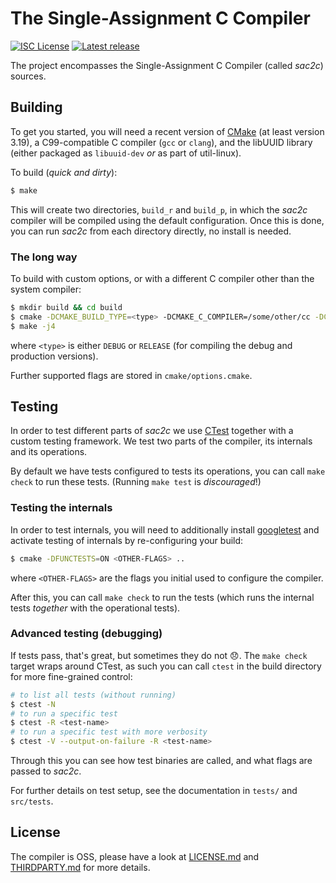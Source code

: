 The Single-Assignment C Compiler
================================

[![ISC License](https://img.shields.io/badge/license-ISC-green.svg)](https://gitlab.sac-home.org/sac-group/sac2c/-/blob/develop/LICENSE.md) [![Latest release](https://img.shields.io/gitlab/v/release/sac-group/sac-packages?gitlab_url=https%3A%2F%2Fgitlab.sac-home.org&include_prereleases&sort=date)](https://gitlab.sac-home.org/sac-group/sac-packages/-/releases)

The project encompasses the Single-Assignment C Compiler (called _sac2c_) sources.

Building
--------

To get you started, you will need a recent version of [CMake][cmake] (at least version
3.19), a C99-compatible C compiler (`gcc` or `clang`), and the libUUID library (either
packaged as `libuuid-dev` *or* as part of util-linux).

To build (_quick and dirty_):

```sh
$ make
```

This will create two directories, `build_r` and `build_p`, in which the _sac2c_ compiler
will be compiled using the default configuration. Once this is done, you can run _sac2c_
from each directory directly, no install is needed.

### The long way

To build with custom options, or with a different C compiler other than the system
compiler:

```sh
$ mkdir build && cd build
$ cmake -DCMAKE_BUILD_TYPE=<type> -DCMAKE_C_COMPILER=/some/other/cc -DCMAKE_CXX_COMPILER=/some/other/c++ -DCUDA=OFF ..
$ make -j4
```
where `<type>` is either `DEBUG` or `RELEASE` (for compiling the debug and production
versions).

Further supported flags are stored in `cmake/options.cmake`.

Testing
-------

In order to test different parts of _sac2c_ we use [CTest][ctest] together with a custom
testing framework.  We test two parts of the compiler, its internals and its operations.

By default we have tests configured to tests its operations, you can call `make check` to
run these tests. (Running `make test` is *discouraged*!)

### Testing the internals

In order to test internals, you will need to additionally install [googletest][googt] and
activate testing of internals by re-configuring your build:

```sh
$ cmake -DFUNCTESTS=ON <OTHER-FLAGS> ..
```
where `<OTHER-FLAGS>` are the flags you initial used to configure the compiler.

After this, you can call `make check` to run the tests (which runs the internal tests
_together_ with the operational tests).

### Advanced testing (debugging)

If tests pass, that's great, but sometimes they do not 😞. The `make check` target wraps
around CTest, as such you can call `ctest` in the build directory for more fine-grained
control:

```sh
# to list all tests (without running)
$ ctest -N
# to run a specific test
$ ctest -R <test-name>
# to run a specific test with more verbosity
$ ctest -V --output-on-failure -R <test-name>
```

Through this you can see how test binaries are called, and what flags are passed to
_sac2c_.

For further details on test setup, see the documentation in `tests/` and `src/tests`.

License
-------

The compiler is OSS, please have a look at [LICENSE.md][license] and [THIRDPARTY.md][trdprty]
for more details.

[cmake]: https://cmake.org/
[ctest]: https://cmake.org/cmake/help/latest/manual/ctest.1.html
[googt]: https://github.com/google/googletest
[license]: https://gitlab.sac-home.org/sac-group/sac2c/-/blob/develop/LICENSE.md
[trdprty]: https://gitlab.sac-home.org/sac-group/sac2c/-/blob/develop/THIRDPARTY.md
